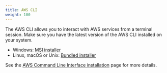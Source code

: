 ```yaml
---
title: AWS CLI
weight: 100
---
```



The AWS CLI allows you to interact with AWS services from a terminal session.
Make sure you have the latest version of the AWS CLI installed on your system.

 * Windows: [MSI installer](https://docs.aws.amazon.com/cli/latest/userguide/install-windows.html#install-msi-on-windows)
 * Linux, macOS or Unix: [Bundled installer](https://docs.aws.amazon.com/cli/latest/userguide/awscli-install-bundle.html#install-bundle-other)

See the [AWS Command Line Interface
installation](https://docs.aws.amazon.com/cli/latest/userguide/installing.html)
page for more details.

